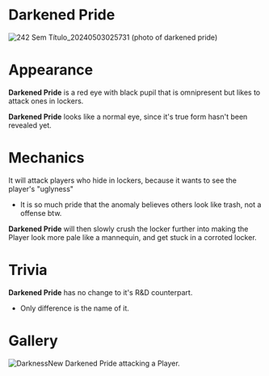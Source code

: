 # Darkened Pride
![242 Sem Título_20240503025731](https://github.com/DawdleInTime/RND-Purgatory-Mod-Wiki/assets/168727225/d040fc68-6667-4879-98d6-e11f6d10489b)
(photo of darkened pride)

# Appearance
__Darkened Pride__ is a red eye with black pupil that is omnipresent but likes to attack ones in lockers.

__Darkened Pride__ looks like a normal eye, since it's true form hasn't been revealed yet.

# Mechanics
It will attack players who hide in lockers, because it wants to see the player's "uglyness"
- It is so much pride that the anomaly believes others look like trash, not a offense btw.

__Darkened Pride__ will then slowly crush the locker further into making the Player look more pale like a mannequin, and get stuck in a corroted locker.

# Trivia

__Darkened Pride__ has no change to it's R&D counterpart.
- Only difference is the name of it.

# Gallery
![DarknessNew](https://github.com/DawdleInTime/RND-Purgatory-Mod-Wiki/assets/168727225/aea0de50-cabe-463e-812f-9308a57f548c)
Darkened Pride attacking a Player.
